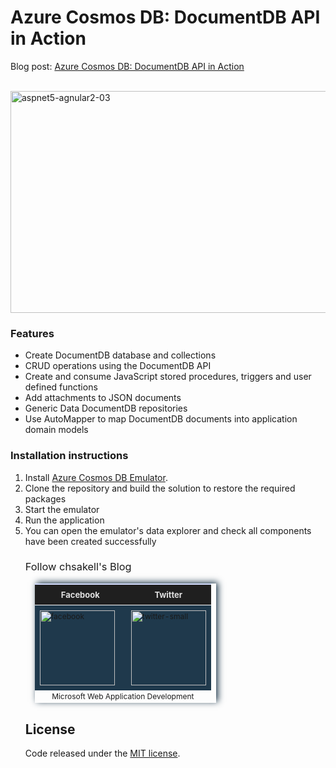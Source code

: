 # Azure Cosmos DB: DocumentDB API in Action

Blog post: <a href="http://wp.me/p3mRWu-1f8" target="_blank">Azure Cosmos DB: DocumentDB API in Action</a> <br/><br/>

<a href="http://wp.me/p3mRWu-1f8" rel="attachment wp-att-3961" target="_blank"><img src="https://chsakell.files.wordpress.com/2017/08/azure-cosmos-documentdb-06.png" alt="aspnet5-agnular2-03" width="700" height="355" class="alignnone size-full wp-image-3961"></a>

<h3>Features</h3>
<ul>
<li>Create DocumentDB database and collections</li>
<li>CRUD operations using the DocumentDB API</li>
<li>Create and consume JavaScript stored procedures, triggers and user defined functions</li>
<li>Add attachments to JSON documents</li>
<li>Generic Data DocumentDB repositories</li>
<li>Use AutoMapper to map DocumentDB documents into application domain models</li>
</ul>


<h3>Installation instructions</h3>
<ol>
<li>Install <a href="https://docs.microsoft.com/en-us/azure/cosmos-db/local-emulator" target="_blank">Azure Cosmos DB Emulator</a>.</li>
<li>Clone the repository and build the solution to restore the required packages</li>
<li>Start the emulator</li>
<li>Run the application</i>
<li>You can open the emulator's data explorer and check all components have been created successfully
</li>

<h3 style="font-weight:normal;">Follow chsakell's Blog</h3>
<table id="gradient-style" style="box-shadow:3px -2px 10px #1F394C;font-size:12px;margin:15px;width:290px;text-align:left;border-collapse:collapse;" summary="">
<thead>
<tr>
<th style="width:130px;font-size:13px;font-weight:bold;padding:8px;background:#1F1F1F repeat-x;border-top:2px solid #d3ddff;border-bottom:1px solid #fff;color:#E0E0E0;" align="center" scope="col">Facebook</th>
<th style="font-size:13px;font-weight:bold;padding:8px;background:#1F1F1F repeat-x;border-top:2px solid #d3ddff;border-bottom:1px solid #fff;color:#E0E0E0;" align="center" scope="col">Twitter</th>
</tr>
</thead>
<tfoot>
<tr>
<td colspan="4" style="text-align:center;">Microsoft Web Application Development</td>
</tr>
</tfoot>
<tbody>
<tr>
<td style="padding:8px;border-bottom:1px solid #fff;color:#FFA500;border-top:1px solid #fff;background:#1F394C repeat-x;">
<a href="https://www.facebook.com/chsakells.blog" target="_blank"><img src="https://chsakell.files.wordpress.com/2015/08/facebook.png?w=120&amp;h=120&amp;crop=1" alt="facebook" width="120" height="120" class="alignnone size-opti-archive wp-image-3578"></a>
</td>
<td style="padding:8px;border-bottom:1px solid #fff;color:#FFA500;border-top:1px solid #fff;background:#1F394C repeat-x;">
<a href="https://twitter.com/chsakellsBlog" target="_blank"><img src="https://chsakell.files.wordpress.com/2015/08/twitter-small.png?w=120&amp;h=120&amp;crop=1" alt="twitter-small" width="120" height="120" class="alignnone size-opti-archive wp-image-3583"></a>
</td>
</tr>
</tbody>
</table>
<h2>License</h2>
Code released under the <a href="https://github.com/chsakell/documentdb-dotnet-core/blob/master/LICENSE" target="_blank"> MIT license</a>.
